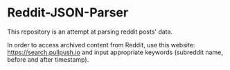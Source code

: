 # Reddit-JSON-Parser
This repository is an attempt at parsing reddit posts' data.

In order to access archived content from Reddit, use this website: https://search.pullpush.io
and input appropriate keywords (subreddit name, before and after timestamp).